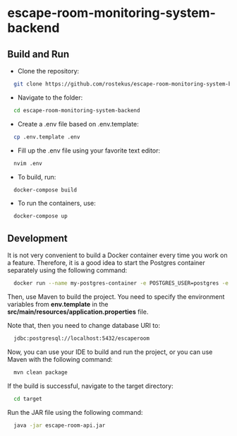 # escape-room-monitoring-system-backend

## Build and Run
- Clone the repository:
```bash
  git clone https://github.com/rostekus/escape-room-monitoring-system-backend
```

- Navigate to the folder:
```bash
  cd escape-room-monitoring-system-backend
```
- Create a .env file based on .env.template:
```bash
  cp .env.template .env
```
- Fill up the .env file using your favorite text editor:
```bash
  nvim .env
```
- To build, run:
```bash
  docker-compose build
```
- To run the containers, use:
```bash
  docker-compose up
```

## Development

It is not very convenient to build a Docker container every time you work on a feature. Therefore, it is a good idea to start the Postgres container separately using the following command:
```bash
  docker run --name my-postgres-container -e POSTGRES_USER=postgres -e POSTGRES_PASSWORD=<YOUR_PASSWORD> -e POSTGRES_DB=escaperoom -p 5432:5432 -d postgres
```
Then, use Maven to build the project. You need to specify the environment variables from **env.template** in the **src/main/resources/application.properties** file.

Note that, then you need to change database URI to:
```bash
  jdbc:postgresql://localhost:5432/escaperoom
```
Now, you can use your IDE to build and run the project, or you can use Maven with the following command:
```bash
  mvn clean package
```
If the build is successful, navigate to the target directory:
```bash
  cd target
```
Run the JAR file using the following command:
```bash
  java -jar escape-room-api.jar
```
